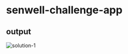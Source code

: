 # senwell-challenge-app

## output
![solution-1](https://github.com/pmp98/senwell-challenge-app/assets/90986745/220cab15-0808-423f-879e-a4418c919ceb)
